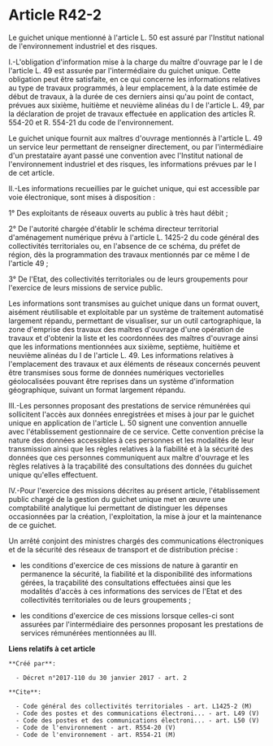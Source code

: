# Article R42-2

Le guichet unique mentionné à l'article L. 50 est assuré par l'Institut national de l'environnement industriel et des
risques. 

I.-L'obligation d'information mise à la charge du maître d'ouvrage par le I de l'article L. 49 est assurée par
l'intermédiaire du guichet unique. Cette obligation peut être satisfaite, en ce qui concerne les informations relatives au
type de travaux programmés, à leur emplacement, à la date estimée de début de travaux, à la durée de ces derniers ainsi qu'au
point de contact, prévues aux sixième, huitième et neuvième alinéas du I de l'article L. 49, par la déclaration de projet de
travaux effectuée en application des articles R. 554-20 et R. 554-21 du code de l'environnement. 

Le guichet unique fournit aux maîtres d'ouvrage mentionnés à l'article L. 49 un service leur permettant de renseigner
directement, ou par l'intermédiaire d'un prestataire ayant passé une convention avec l'Institut national de l'environnement
industriel et des risques, les informations prévues par le I de cet article. 

II.-Les informations recueillies par le guichet unique, qui est accessible par voie électronique, sont mises à disposition : 

1° Des exploitants de réseaux ouverts au public à très haut débit ; 

2° De l'autorité chargée d'établir le schéma directeur territorial d'aménagement numérique prévu à l'article L. 1425-2 du
code général des collectivités territoriales ou, en l'absence de ce schéma, du préfet de région, dès la programmation des
travaux mentionnés par ce même I de l'article 49 ; 

3° De l'Etat, des collectivités territoriales ou de leurs groupements pour l'exercice de leurs missions de service public. 

Les informations sont transmises au guichet unique dans un format ouvert, aisément réutilisable et exploitable par un système
de traitement automatisé largement répandu, permettant de visualiser, sur un outil cartographique, la zone d'emprise des
travaux des maîtres d'ouvrage d'une opération de travaux et d'obtenir la liste et les coordonnées des maîtres d'ouvrage ainsi
que les informations mentionnées aux sixième, septième, huitième et neuvième alinéas du I de l'article L. 49. Les
informations relatives à l'emplacement des travaux et aux éléments de réseaux concernés peuvent être transmises sous forme de
données numériques vectorielles géolocalisées pouvant être reprises dans un système d'information géographique, suivant un
format largement répandu. 

III.-Les personnes proposant des prestations de service rémunérées qui sollicitent l'accès aux données enregistrées et mises
à jour par le guichet unique en application de l'article L. 50 signent une convention annuelle avec l'établissement
gestionnaire de ce service. Cette convention précise la nature des données accessibles à ces personnes et les modalités de
leur transmission ainsi que les règles relatives à la fiabilité et à la sécurité des données que ces personnes communiquent
aux maître d'ouvrage et les règles relatives à la traçabilité des consultations des données du guichet unique qu'elles
effectuent. 

IV.-Pour l'exercice des missions décrites au présent article, l'établissement public chargé de la gestion du guichet unique
met en œuvre une comptabilité analytique lui permettant de distinguer les dépenses occasionnées par la création,
l'exploitation, la mise à jour et la maintenance de ce guichet. 

Un arrêté conjoint des ministres chargés des communications électroniques et de la sécurité des réseaux de transport et de
distribution précise :

- les conditions d'exercice de ces missions de nature à garantir en permanence la sécurité, la fiabilité et la disponibilité
des informations gérées, la traçabilité des consultations effectuées ainsi que les modalités d'accès à ces informations des
services de l'Etat et des collectivités territoriales ou de leurs groupements ;

- les conditions d'exercice de ces missions lorsque celles-ci sont assurées par l'intermédiaire des personnes proposant les
prestations de services rémunérées mentionnées au III.

**Liens relatifs à cet article**

	**Créé par**:

	  - Décret n°2017-110 du 30 janvier 2017 - art. 2

	**Cite**:

	  - Code général des collectivités territoriales - art. L1425-2 (M)
	  - Code des postes et des communications électroni... - art. L49 (V)
	  - Code des postes et des communications électroni... - art. L50 (V)
	  - Code de l'environnement - art. R554-20 (V)
	  - Code de l'environnement - art. R554-21 (M)
